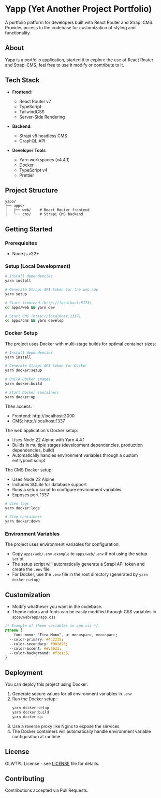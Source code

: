 # Yapp (Yet Another Project Portfolio)

A portfolio platform for developers built with React Router and Strapi CMS. Provides access to the codebase for customization of styling and functionality.

## About

Yapp is a portfolio application, started it to explore the use of React Router and Strapi CMS, feel free to use it modify or contribute to it.

## Tech Stack

- **Frontend**: 
  - React Router v7
  - TypeScript
  - TailwindCSS
  - Server-Side Rendering

- **Backend**: 
  - Strapi v5 headless CMS
  - GraphQL API

- **Developer Tools**: 
  - Yarn workspaces (v4.4.1)
  - Docker
  - TypeScript v4
  - Prettier

## Project Structure

```
yapo/
├── apps/
│   ├── web/    # React Router frontend
│   └── cms/    # Strapi CMS backend
```

## Getting Started

### Prerequisites
- Node.js v22+

### Setup (Local Development)

```bash
# Install dependencies
yarn install

# Generate Strapi API token for the web app
yarn setup

# Start frontend (http://localhost:5173)
cd apps/web && yarn dev

# Start CMS (http://localhost:1337)
cd apps/cms && yarn develop
```

### Docker Setup

The project uses Docker with multi-stage builds for optimal container sizes:

```bash
# Install dependencies
yarn install

# Generate Strapi API token for Docker
yarn docker:setup

# Build Docker images
yarn docker:build

# Start Docker containers
yarn docker:up
```

Then access:
- Frontend: http://localhost:3000
- CMS: http://localhost:1337

The web application's Docker setup:
- Uses Node 22 Alpine with Yarn 4.4.1
- Builds in multiple stages (development dependencies, production dependencies, build)
- Automatically handles environment variables through a custom entrypoint script

The CMS Docker setup:
- Uses Node 22 Alpine
- Includes SQLite for database support
- Runs a setup script to configure environment variables
- Exposes port 1337

```bash
# View logs
yarn docker:logs

# Stop containers
yarn docker:down
```

### Environment Variables

The project uses environment variables for configuration:

- Copy `apps/web/.env.example` to `apps/web/.env` if not using the setup script
- The setup script will automatically generate a Strapi API token and create the `.env` file
- For Docker, use the `.env` file in the root directory (generated by `yarn docker:setup`)

## Customization

- Modify whathever you want in the codebase.
- Theme colors and fonts can be easily modified through CSS variables in `apps/web/app/app.css`

```css
/* Example of theme variables in app.css */
@theme {
  --font-mono: "Fira Mono", ui-monospace, monospace;
  --color-primary: #4c2215;
  --color-secondary: #981d26;
  --color-accent: #e5a631;
  --color-background: #f2e1c5;
}
```

## Deployment

You can deploy this project using Docker:

1. Generate secure values for all environment variables in `.env`
2. Run the Docker setup:
   ```bash
   yarn docker:setup
   yarn docker:build
   yarn docker:up
   ```
3. Use a reverse proxy like Nginx to expose the services
4. The Docker containers will automatically handle environment variable configuration at runtime

## License

GLWTPL License - see [LICENSE](LICENSE) file for details.

## Contributing

Contributions accepted via Pull Requests.